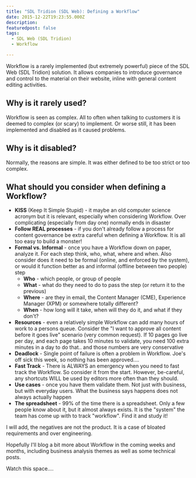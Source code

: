 ```yaml
---
title: "SDL Tridion (SDL Web): Defining a Workflow"
date: 2015-12-22T19:23:55.000Z
description: 
featuredpost: false
tags: 
  - SDL Web (SDL Tridion)
  - Workflow

---
```


Workflow is a rarely implemented (but extremely powerful) piece of the SDL Web (SDL Tridion) solution. It allows companies to introduce governance and control to the material on their website, inline with general content editing activities.

## Why is it rarely used?

Workflow is seen as complex. All to often when talking to customers it is deemed to complex (or scary) to implement. Or worse still, it has been implemented and disabled as it caused problems.

## Why is it disabled?

Normally, the reasons are simple. It was either defined to be too strict or too complex.

## What should you consider when defining a Workflow?

- **KISS** (Keep It Simple Stupid) - it maybe an old computer science acronym but it is relevant, especially when considering Workflow. Over complicating (especially from day one) normally ends in disaster
- **Follow REAL processes** - if you don't already follow a process for content governance be extra careful when defining a Workflow. It is all too easy to build a monster!
- **Formal vs. Informal** - once you have a Workflow down on paper, analyze it. For each step think, who, what, where and when. Also consider does it need to be formal (online, and enforced by the system), or would it function better as and informal (offline between two people) step
    - **Who** - which people, or group of people
    - **What** - what do they need to do to pass the step (or return it to the previous)
    - **Where** - are they in email, the Content Manager (CME), Experience Manager (XPM) or somewhere totally different?
    - **When** - how long will it take, when will they do it, and what if they don't?
- **Resources** - even a relatively simple Workflow can add many hours of work to a persons queue. Consider the "I want to approve all content before it goes live" scenario (very common request). If 10 pages go live per day, and each page takes 10 minutes to validate, you need 100 extra minutes in a day to do that.. and those numbers are very conservative
- **Deadlock** - Single point of failure is often a problem in Workflow. Joe's off sick this week, so nothing has been approved....
- **Fast Track** - There is ALWAYS an emergency when you need to fast track the Workflow. So consider it from the start. However, be-careful, any shortcuts WILL be used by editors more often than they should.
- **Use cases** - once you have them validate them. Not just with business, but with everyday users. What the business says happens does not always actually happen
- **The spreadsheet** - 99% of the time there is a spreadsheet. Only a few people know about it, but it almost always exists. It is the "system" the team has come up with to track "workflow". Find it and study it!

I will add, the negatives are not the product. It is a case of bloated requirements and over engineering.

Hopefully I'll blog a bit more about Workflow in the coming weeks and months, including business analysis themes as well as some technical posts.

Watch this space....
